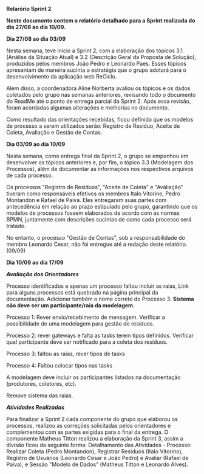 **Relarório Sprint 2**

**Neste documento contem o relatório detalhado para a Sprint realizada do dia 27/08 ao dia 10/09.**

**Dia 27/08 ao dia 03/09**

Nesta semana, teve início a Sprint 2, com a elaboração dos tópicos 3.1 (Análise da Situação Atual) e 3.2 (Descrição Geral da Proposta de Solução), produzidos pelos membros João Pedro e Leonardo Paes. Esses tópicos apresentam de maneira sucinta a estratégia que o grupo adotará para o desenvolvimento da aplicação web ReCiclo.

Além disso, a coordenadora Aline Norberta avaliou os tópicos e os dados coletados pelo grupo nas semanas anteriores, revisando todo o documento do ReadMe até o ponto de entrega parcial da Sprint 2. Após essa revisão, foram acordadas algumas alterações e melhorias no documento.

Como resultado das orientações recebidas, ficou definido que os modelos de processo a serem utilizados serão: Registro de Resíduo, Aceite de Coleta, Avaliação e Gestão de Contas.

**Dia 03/09 ao dia 10/09**

Nesta semana, como entrega final da Sprint 2, o grupo se empenhou em desenvolver os tópicos anteriores e, por fim, o tópico 3.3 (Modelagem dos Processos), além de documentar as informações nos respectivos arquivos de cada processo.

Os processos "Registro de Resíduos", "Aceite de Coleta" e "Avaliação" tiveram como responsáveis efetivos os membros Italo Vitorino, Pedro Montandon e Rafael de Paiva. Eles entregaram suas partes com antecedência em relação ao prazo estipulado pelo grupo, garantindo que os modelos de processos fossem elaborados de acordo com as normas BPMN, juntamente com descrições sucintas de como cada processo será tratado.

No entanto, o processo "Gestão de Contas", sob a responsabilidade do membro Leonardo Cesar, não foi entregue até a redação deste relatório. (09/09)

**Dia 10/09 ao dia 17/09**

_**Avaliação dos Orientadores**_

Processo identificados e apenas um processo faltou incluir as raias, Link para alguns processos está quebrado na página principal da documentação. Adicionar também o nome correto do Processo 3. **Sistema não deve ser um participante/raia da modelagem**.

Processo 1: Rever envio/recebimento de mensagem. Verificar a possibilidade de uma modelagem para gestão de resíduos.

Processo 2: rever gateways e falta as tasks terem tipos definidos. Verificar qual participante deve ser notificado para a coleta dos resíduos.

Processo 3: faltou as raias, rever tipos de tasks

Processo 4: Faltou colocar tipos nas tasks

A modelagem deve incluir os participantes listados na documentação (produtores, coletores, etc).

Remove sistema das raias.

_**Atividades Realizadas**_

Para finalizar a Sprint 2 cada componente do grupo que elaborou os processos, realizou as correções solicitadas pelos orientadores e complementou com as partes exigidas para o final da entrega. O componente Matheus Titton realizou a elaboração da Sprint 3, assim a divisão ficou da seguinte forma: Detalhamento das Atividades - Processo: Realizar Coleta (Pedro Montandon), Registrar Residuos (Italo Vitorino), Registro de Usuários (Leonardo Cesar e João Pedro) e Avaliar (Rafael de Paiva), e Sessão "Modelo de Dados" (Matheus Titton e Leonardo Alves).




